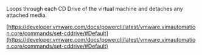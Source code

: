 Loops through each CD Drive of the virtual machine and detaches any attached media.

[https://developer.vmware.com/docs/powercli/latest/vmware.vimautomation.core/commands/set-cddrive/#Default](https://developer.vmware.com/docs/powercli/latest/vmware.vimautomation.core/commands/set-cddrive/#Default)
